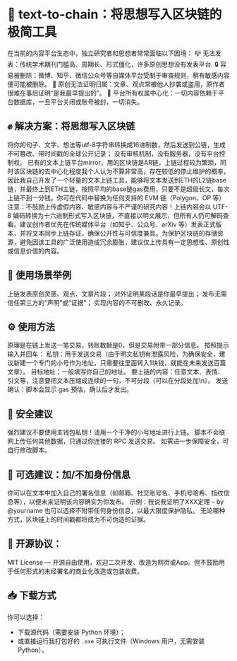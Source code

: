 # 🧠 text-to-chain：将思想写入区块链的极简工具
在当前的内容平台生态中，独立研究者和思想者常常面临以下困境：
📪 无法发表：传统学术期刊门槛高、周期长、形式僵化，许多原创思想没有发表平台.
🔒 容易被删除：微博、知乎、微信公众号等自媒体平台受制于审查规则，稍有敏感内容便可能被删除。
🧾 原创无法证明归属：文章、观点常被他人抄袭或盗用，原作者很难在事后证明“是我最早提出的”。
💬 平台所有权属中心化：一切内容依赖于平台数据库，一旦平台关闭或账号被封，一切消失。

## ✊ 解决方案：将思想写入区块链
将你的句子、文字、想法等utf-8字符串转换成16进制数，然后发送到公链，生成不可篡改、带时间戳的全球公开记录； 没有审核机制，没有服务器，没有平台控制权。
已有的文本上链平台mirror，用的区块链是AR链，上链过程较为繁琐，同时该区块链的去中心化程度我个人认为不算非常高，存在较低的停止维护的概率，因此我自己开发了一个轻量的文本上链工具，能够将文本发送到ETH的L2链base链，并最终上到ETH主链，按照平均的base链gas费用，只要不是超级长文，每次上链不到一分钱。你可在代码中替换为任何支持的 EVM 链（Polygon、OP 等）
注意：不鼓励上传虚假内容、敏感内容与不严谨的研究内容！上链内容会以 UTF-8 编码转换为十六进制形式写入区块链，不直接以明文展示，但所有人仍可解码查看。建议创作者优先在传统媒体平台（如知乎、公众号、arXiv 等）发表正式版本，并将文本同步上链存证，确保公开性与可信度兼具。为保护区块链的存储资源，避免因该工具的广泛使用造成冗余膨胀，建议仅上传具有一定思想性、原创性或信息价值的内容。

## 🌟 使用场景举例
上链发表原创灵感、观点、文章片段；
对外证明某段话是你最早提出；
发布无需信任第三方的“声明”或“证据”；
实现内容的不可删改、永久记录。
 
## ⚙️ 使用方法
原理是在链上发送一笔交易，转账数额是0，但是交易附带一部分信息。
按照提示输入并回车：
 私钥：用于发送交易（由于明文私钥有泄露风险，为确保安全，建议新建一个专门的小号作为地址，只需要往里面转入1块钱，就能在未来发送百篇文章）。
 目标地址：一般填写你自己的地址。
 要上链的内容：任意文本、表情、引文等，注意要把文本压缩成连续的一句，不可分段（可以在分段处加\n）。
 发送确认：脚本会显示 gas 预估，确认后才发出。
 
## 🔐 安全建议
 强烈建议不要使用主钱包私钥！请用一个干净的小号地址进行上链。
 脚本不会联网上传任何其他数据，只通过你连接的 RPC 发送交易。
 如需进一步保障安全，可自行修改脚本。
 
## 🧠 可选建议：加/不加身份信息
 你可以在文本中加入自己的署名信息（如邮箱、社交账号名、手机号哈希、指纹信息等），以便未来证明该内容确实为你发布。
 示例：我说我证明了XXX定理 – by @yourname
 也可以选择不附带任何身份信息，以最大限度保护隐私。
无论哪种方式，区块链上的时间戳都将成为不可伪造的证据。

## 📄 开源协议：
MIT License — 开源自由使用，欢迎二次开发、改造为网页或App。但不鼓励用于任何形式的未经署名的商业化改造或包装收费。

## 📥 下载方式
你可以选择：
- 下载源代码（需要安装 Python 环境）；
- 或直接运行我打包好的 `.exe` 可执行文件（Windows 用户，无需安装Python）。
